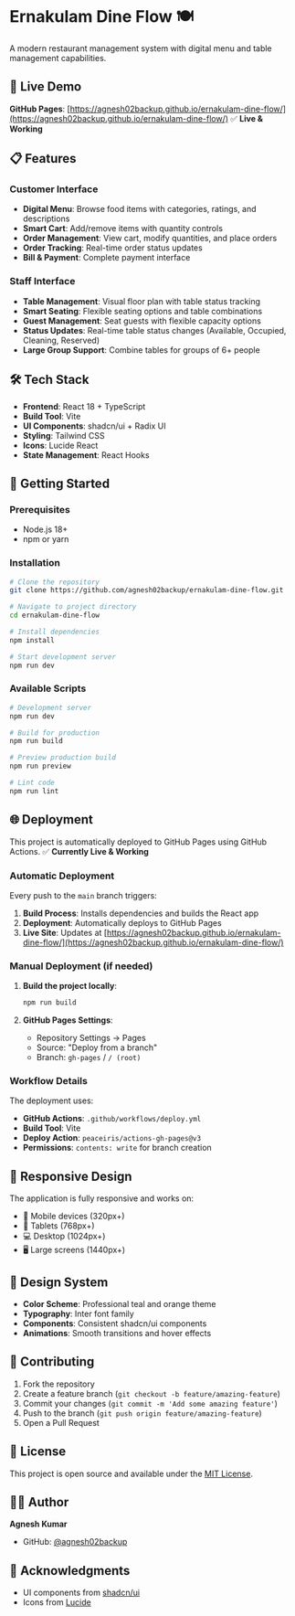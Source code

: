 # Ernakulam Dine Flow 🍽️

A modern restaurant management system with digital menu and table management capabilities.

## 🚀 Live Demo

**GitHub Pages**: [https://agnesh02backup.github.io/ernakulam-dine-flow/](https://agnesh02backup.github.io/ernakulam-dine-flow/) ✅ **Live & Working**

## 📋 Features

### Customer Interface
- **Digital Menu**: Browse food items with categories, ratings, and descriptions
- **Smart Cart**: Add/remove items with quantity controls
- **Order Management**: View cart, modify quantities, and place orders
- **Order Tracking**: Real-time order status updates
- **Bill & Payment**: Complete payment interface

### Staff Interface
- **Table Management**: Visual floor plan with table status tracking
- **Smart Seating**: Flexible seating options and table combinations
- **Guest Management**: Seat guests with flexible capacity options
- **Status Updates**: Real-time table status changes (Available, Occupied, Cleaning, Reserved)
- **Large Group Support**: Combine tables for groups of 6+ people

## 🛠️ Tech Stack

- **Frontend**: React 18 + TypeScript
- **Build Tool**: Vite
- **UI Components**: shadcn/ui + Radix UI
- **Styling**: Tailwind CSS
- **Icons**: Lucide React
- **State Management**: React Hooks

## 🚀 Getting Started

### Prerequisites
- Node.js 18+ 
- npm or yarn

### Installation

```bash
# Clone the repository
git clone https://github.com/agnesh02backup/ernakulam-dine-flow.git

# Navigate to project directory
cd ernakulam-dine-flow

# Install dependencies
npm install

# Start development server
npm run dev
```

### Available Scripts

```bash
# Development server
npm run dev

# Build for production
npm run build

# Preview production build
npm run preview

# Lint code
npm run lint
```

## 🌐 Deployment

This project is automatically deployed to GitHub Pages using GitHub Actions. ✅ **Currently Live & Working**

### Automatic Deployment

Every push to the `main` branch triggers:
1. **Build Process**: Installs dependencies and builds the React app
2. **Deployment**: Automatically deploys to GitHub Pages
3. **Live Site**: Updates at [https://agnesh02backup.github.io/ernakulam-dine-flow/](https://agnesh02backup.github.io/ernakulam-dine-flow/)

### Manual Deployment (if needed)

1. **Build the project locally**:
   ```bash
   npm run build
   ```

2. **GitHub Pages Settings**:
   - Repository Settings → Pages
   - Source: "Deploy from a branch"
   - Branch: `gh-pages` / `/ (root)`

### Workflow Details

The deployment uses:
- **GitHub Actions**: `.github/workflows/deploy.yml`
- **Build Tool**: Vite
- **Deploy Action**: `peaceiris/actions-gh-pages@v3`
- **Permissions**: `contents: write` for branch creation

## 📱 Responsive Design

The application is fully responsive and works on:
- 📱 Mobile devices (320px+)
- 📱 Tablets (768px+)
- 💻 Desktop (1024px+)
- 🖥️ Large screens (1440px+)

## 🎨 Design System

- **Color Scheme**: Professional teal and orange theme
- **Typography**: Inter font family
- **Components**: Consistent shadcn/ui components
- **Animations**: Smooth transitions and hover effects

## 🤝 Contributing

1. Fork the repository
2. Create a feature branch (`git checkout -b feature/amazing-feature`)
3. Commit your changes (`git commit -m 'Add some amazing feature'`)
4. Push to the branch (`git push origin feature/amazing-feature`)
5. Open a Pull Request

## 📄 License

This project is open source and available under the [MIT License](LICENSE).

## 👨‍💻 Author

**Agnesh Kumar**
- GitHub: [@agnesh02backup](https://github.com/agnesh02backup)

## 🙏 Acknowledgments

- UI components from [shadcn/ui](https://ui.shadcn.com)
- Icons from [Lucide](https://lucide.dev)
